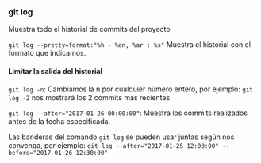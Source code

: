 ### git log
Muestra todo el historial de commits del proyecto

`
git log --pretty=format:"%h - %an, %ar : %s"
`
Muestra el historial con el formato que indicamos.

#### Limitar la salida del historial

`git log -n`: Cambiamos la n por cualquier número entero, por ejemplo:
`git log -2` nos mostrará los 2 commits más recientes.

`git log --after="2017-01-26 00:00:00"`: Muestra los commits realizados antes de la fecha especificada.

Las banderas del comando `git log` se pueden usar juntas según nos convenga, por ejemplo:
`git log --after="2017-01-25 12:00:00" --before="2017-01-26 12:30:00"`
